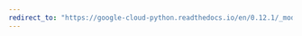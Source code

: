 ```yaml
---
redirect_to: "https://google-cloud-python.readthedocs.io/en/0.12.1/_modules/gcloud/logging/sink.html"
---
```

